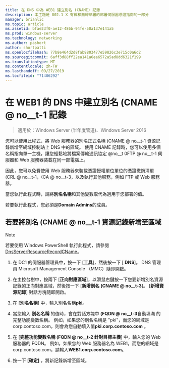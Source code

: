 ```yaml
---
title: 在 DNS 中為 WEB1 建立別名 (CNAME) 記錄
description: 本主題是 802.1 X 有線和無線部署的部署伺服器憑證指南的一部分
manager: brianlic
ms.topic: article
ms.assetid: bfae23f0-ae12-486b-94fe-50a137e141a5
ms.prod: windows-server
ms.technology: networking
ms.author: pashort
author: shortpatti
ms.openlocfilehash: 77b8e464d2d8fab8803477e59826c3e715c0a6d2
ms.sourcegitcommit: 6aff3d88ff22ea141a6ea6572a5ad8dd6321f199
ms.translationtype: MT
ms.contentlocale: zh-TW
ms.lasthandoff: 09/27/2019
ms.locfileid: "71406292"
---
```

# <a name="create-an-alias-cname-record-in-dns-for-web1"></a>在 WEB1 的 DNS 中建立別名 \(CNAME @ no__t-1 記錄

>適用於：Windows Server (半年度管道)、Windows Server 2016

您可以使用此程式，將 Web 服務器的別名正式名稱 \(CNAME @ no__t-1 資源記錄新增至網域控制站上 DNS 中的區域。 使用 CNAME 記錄時，您可以使用多個名稱指向單一主機，讓您輕鬆地將檔案傳輸通訊協定 @no__t 0FTP @ no__t-1 伺服器和 Web 服務器裝載在同一部電腦上。   
  
因此，您可以免費使用 Web 服務器來裝載憑證授權單位單位的憑證撤銷清單 \(CRL @ no__t-1，\(CA @ no__t-3，以及執行其他服務，例如 FTP 或 Web 服務器。  
  
當您執行此程式時，請將**別名名稱**和其他變數取代為適用于您部署的值。  
  
若要執行此程式，您必須是**Domain Admins**的成員。  
  
## <a name="to-add-an-alias-cname-resource-record-to-a-zone"></a>若要將別名 \(CNAME @ no__t-1 資源記錄新增至區域  
  
>[!NOTE]  
>若要使用 Windows PowerShell 執行此程式，請參閱[DnsServerResourceRecordCName](https://technet.microsoft.com/library/jj649894(v=wps.630).aspx)。  
  
1.  在 DC1 的伺服器管理員中，按一下 [**工具**]，然後按一下 [ **DNS**]。 DNS 管理員 Microsoft Management Console （MMC）隨即開啟。  
  
2.  在主控台樹中，按兩下 [**正向對應區域**]，以滑鼠右鍵按一下您要新增別名資源記錄的正向對應區域，然後按一下 [**新增別名 \(CNAME @ no__t-3**]。 [**新增資源記錄**] 對話方塊隨即開啟。  
  
3.  在 [**別名名稱**] 中，輸入別名名稱**pki**。  
  
4.  當您輸入 **別名名稱** 的值時，會在對話方塊中 **\(FQDN @ no__t-3**自動填滿 的完整功能變數名稱。 例如，如果您的別名名稱是 "pki"，而您的網域是 corp.contoso.com，則會為您自動填入值**pki.corp.contoso.com** 。  
  
5.  在 [**完整功能變數名稱 \(FQDN @ no__t-2 針對目標主機**] 中，輸入您的 Web 服務器的 FQDN。 例如，如果您的 Web 服務器名為 WEB1，而您的網域是 corp.contoso.com，請輸入**WEB1.corp.contoso.com**。  
  
6.  按一下 **[確定]** ，將新記錄新增至區域。  
  

